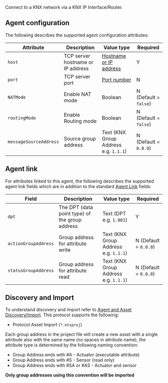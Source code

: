 Connect to a KNX network via a KNX IP Interface/Router.


## Agent configuration
The following describes the supported agent configuration attributes:

| Attribute | Description | Value type | Required |
| ------------- | ------------- | ------------- | ------------- |
| `host` | TCP server hostname or IP address | [Hostname or IP address](https://github.com/openremote/openremote/blob/master/model/src/main/java/org/openremote/model/value/ValueType.java#L153) | Y |
| `port` | TCP server port | [Port number](https://github.com/openremote/openremote/blob/master/model/src/main/java/org/openremote/model/value/ValueType.java#L148) | N |
| `NATMode` | Enable NAT mode | Boolean | N (Default = `false`) |
| `routingMode` | Enable Routing mode | Boolean | N (Default = `false`) |
| `messageSourceAddress` | Source group address | Text (KNX Group Address e.g. `1.1.1`) | N (Default = `0.0.0`) |

## Agent link
For attributes linked to this agent, the following describes the supported agent link fields which are in addition to the standard [Agent Link](./User-Guide:-Agent-Overview#agent-links) fields:

| Field | Description | Value type | Required |
| ------------- | ------------- | ------------- | ------------- |
| `dpt` | The DPT (data point type) of the group address | Text (DPT e.g. `1.001`) | Y |
| `actionGroupAddress` | Group address for attribute write | Text (KNX Group Address e.g. `1.1.1`) | N (Default = `0.0.0`) |
| `statusGroupAddress` | Group address for attribute read | Text (KNX Group Address e.g. `1.1.1`) | N (Default = `0.0.0`) |


## Discovery and Import
To understand discovery and import refer to [Agent and Asset Discovery/Import](https://github.com/openremote/openremote/wiki/User-Guide:-Agent-Overview#agent-and-asset-discoveryimport). This protocol supports the following:

* Protocol Asset Import (`*.etsproj`)

Each group address in the project file will create a new asset with a single attribute also with the same name (no spaces in attribute name), the attribute type is determined by the following naming convention:

* Group Address ends with #A - Actuator (executable attribute)
* Group Address ends with #S - Sensor (read only)
* Group Address ends with #SA or #AS - Actuator and sensor

**Only group addresses using this convention will be imported**